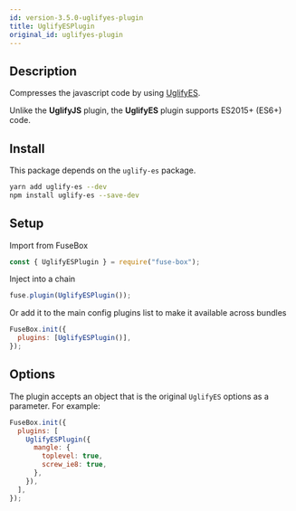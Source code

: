 ```yaml
---
id: version-3.5.0-uglifyes-plugin
title: UglifyESPlugin
original_id: uglifyes-plugin
---
```


## Description

Compresses the javascript code by using
[UglifyES](https://github.com/mishoo/UglifyJS2/tree/harmony).

Unlike the **UglifyJS** plugin, the **UglifyES** plugin supports ES2015+ (ES6+)
code.

## Install

This package depends on the `uglify-es` package.

```bash
yarn add uglify-es --dev
npm install uglify-es --save-dev
```

## Setup

Import from FuseBox

```js
const { UglifyESPlugin } = require("fuse-box");
```

Inject into a chain

```js
fuse.plugin(UglifyESPlugin());
```

Or add it to the main config plugins list to make it available across bundles

```js
FuseBox.init({
  plugins: [UglifyESPlugin()],
});
```

## Options

The plugin accepts an object that is the original `UglifyES` options as a
parameter. For example:

```js
FuseBox.init({
  plugins: [
    UglifyESPlugin({
      mangle: {
        toplevel: true,
        screw_ie8: true,
      },
    }),
  ],
});
```
